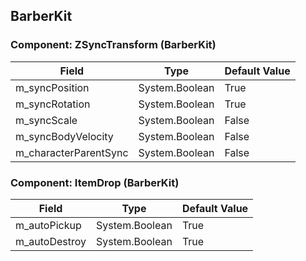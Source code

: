 ## BarberKit

### Component: ZSyncTransform (BarberKit)

|Field|Type|Default Value|
|---|---|---|
|m_syncPosition|System.Boolean|True|
|m_syncRotation|System.Boolean|True|
|m_syncScale|System.Boolean|False|
|m_syncBodyVelocity|System.Boolean|False|
|m_characterParentSync|System.Boolean|False|

### Component: ItemDrop (BarberKit)

|Field|Type|Default Value|
|---|---|---|
|m_autoPickup|System.Boolean|True|
|m_autoDestroy|System.Boolean|True|

